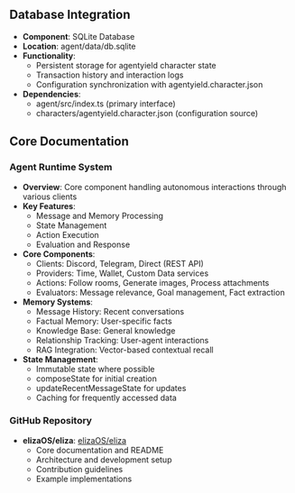 ## Database Integration

- **Component**: SQLite Database
- **Location**: agent/data/db.sqlite
- **Functionality**:
  - Persistent storage for agentyield character state
  - Transaction history and interaction logs
  - Configuration synchronization with agentyield.character.json
- **Dependencies**:
  - agent/src/index.ts (primary interface)
  - characters/agentyield.character.json (configuration source)

## Core Documentation

### Agent Runtime System
- **Overview**: Core component handling autonomous interactions through various clients
- **Key Features**:
  - Message and Memory Processing
  - State Management
  - Action Execution
  - Evaluation and Response
- **Core Components**:
  - Clients: Discord, Telegram, Direct (REST API)
  - Providers: Time, Wallet, Custom Data services
  - Actions: Follow rooms, Generate images, Process attachments
  - Evaluators: Message relevance, Goal management, Fact extraction
- **Memory Systems**:
  - Message History: Recent conversations
  - Factual Memory: User-specific facts
  - Knowledge Base: General knowledge
  - Relationship Tracking: User-agent interactions
  - RAG Integration: Vector-based contextual recall
- **State Management**:
  - Immutable state where possible
  - composeState for initial creation
  - updateRecentMessageState for updates
  - Caching for frequently accessed data

### GitHub Repository
- **elizaOS/eliza**: [elizaOS/eliza](https://github.com/elizaOS/eliza)
  - Core documentation and README
  - Architecture and development setup
  - Contribution guidelines
  - Example implementations

